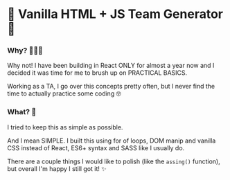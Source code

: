 # 🍰 Vanilla HTML + JS Team Generator 🍰

### Why? 🤷🏻‍♀️

Why not! I have been building in React ONLY for almost a year now and I decided it was time for me to brush up on PRACTICAL BASICS.

Working as a TA, I go over this concepts pretty often, but I never find the time to actually practice some coding 🤓

### What? 🎃

I tried to keep this as simple as possible. 

And I mean SIMPLE. I built this using for of loops, DOM manip and vanilla CSS instead of React, ES6+ syntax and SASS like I usually do.

There are a couple things I would like to polish (like the `assing()` function), but overall I'm happy I still got it! :sparkles:

 
